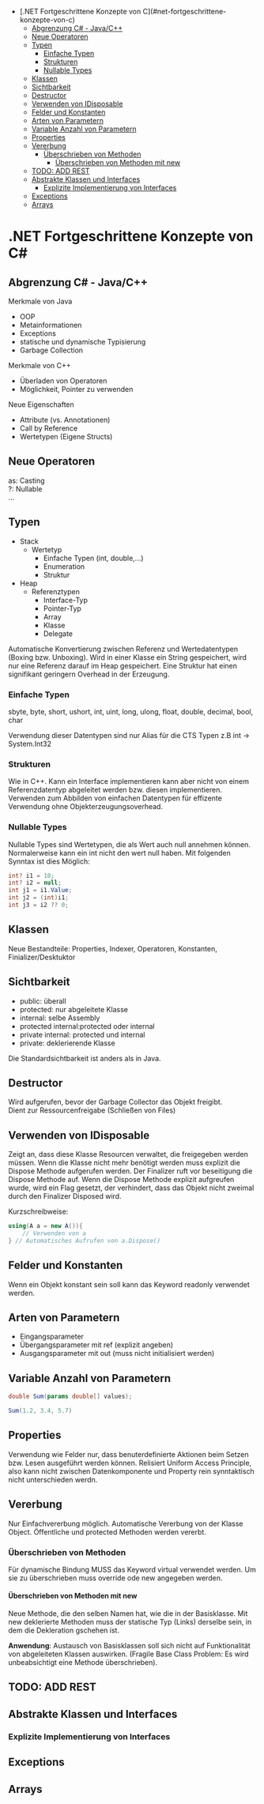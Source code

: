 - [.NET Fortgeschrittene Konzepte von C\](#net-fortgeschrittene-konzepte-von-c)
  - [Abgrenzung C# - Java/C++](#abgrenzung-c---javac)
  - [Neue Operatoren](#neue-operatoren)
  - [Typen](#typen)
    - [Einfache Typen](#einfache-typen)
    - [Strukturen](#strukturen)
    - [Nullable Types](#nullable-types)
  - [Klassen](#klassen)
  - [Sichtbarkeit](#sichtbarkeit)
  - [Destructor](#destructor)
  - [Verwenden von IDisposable](#verwenden-von-idisposable)
  - [Felder und Konstanten](#felder-und-konstanten)
  - [Arten von Parametern](#arten-von-parametern)
  - [Variable Anzahl von Parametern](#variable-anzahl-von-parametern)
  - [Properties](#properties)
  - [Vererbung](#vererbung)
    - [Überschrieben von Methoden](#%C3%BCberschrieben-von-methoden)
      - [Überschrieben von Methoden mit new](#%C3%BCberschrieben-von-methoden-mit-new)
  - [TODO: ADD REST](#todo-add-rest)
  - [Abstrakte Klassen und Interfaces](#abstrakte-klassen-und-interfaces)
    - [Explizite Implementierung von Interfaces](#explizite-implementierung-von-interfaces)
  - [Exceptions](#exceptions)
  - [Arrays](#arrays)

# .NET Fortgeschrittene Konzepte von C\#

## Abgrenzung C# - Java/C++

Merkmale von Java

* OOP
* Metainformationen
* Exceptions
* statische und dynamische Typisierung
* Garbage Collection

Merkmale von C++

* Überladen von Operatoren
* Möglichkeit, Pointer zu verwenden

Neue Eigenschaften

* Attribute (vs. Annotationen)
* Call by Reference
* Wertetypen (Eigene Structs)

## Neue Operatoren

as: Casting  
?: Nullable  
...

## Typen

* Stack
  * Wertetyp
    * Einfache Typen (int, double,...)
    * Enumeration
    * Struktur
* Heap
  * Referenztypen
    * Interface-Typ
    * Pointer-Typ
    * Array
    * Klasse
    * Delegate

Automatische Konvertierung zwischen Referenz und Wertedatentypen (Boxing bzw. Unboxing). Wird in einer Klasse ein String gespeichert, wird nur eine Referenz darauf im Heap gespeichert. Eine Struktur hat einen signifikant geringern Overhead in der Erzeugung.

### Einfache Typen

sbyte, byte, short, ushort, int, uint, long, ulong, float, double, decimal, bool, char

Verwendung dieser Datentypen sind nur Alias für die CTS Typen z.B int -> System.Int32

### Strukturen

Wie in C++. Kann ein Interface implementieren kann aber nicht von einem Referenzdatentyp abgeleitet werden bzw. diesen implementieren. Verwenden zum Abbilden von einfachen Datentypen für effizente Verwendung ohne Objekterzeugungsoverhead.

### Nullable Types

Nullable Types sind Wertetypen, die als Wert auch null annehmen können.
Normalerweise kann ein int nicht den wert null haben. Mit folgenden Synntax ist dies Möglich:

```csharp
int? i1 = 10;
int? i2 = null;
int j1 = i1.Value;
int j2 = (int)i1;
int j3 = i2 ?? 0;
```

## Klassen

Neue Bestandteile: Properties, Indexer, Operatoren, Konstanten, Finializer/Desktuktor

## Sichtbarkeit

* public: überall
* protected: nur abgeleitete Klasse
* internal: selbe Assembly
* protected internal:protected oder internal
* private internal: protected und internal
* private: deklerierende Klasse

Die Standardsichtbarkeit ist anders als in Java.

## Destructor

Wird aufgerufen, bevor der Garbage Collector das Objekt freigibt.  
Dient zur Ressourcenfreigabe (Schließen von Files)

## Verwenden von IDisposable

Zeigt an, dass diese Klasse Resourcen verwaltet, die freigegeben werden müssen. Wenn die Klasse nicht mehr benötigt werden muss explizit die Dispose Methode aufgerufen werden. Der Finalizer ruft vor beseitigung die Dispose Methode auf. Wenn die Dispose Methode explizit aufgreufen wurde, wird ein Flag gesetzt, der verhindert, dass das Objekt nicht zweimal durch den Finalizer Disposed wird.

Kurzschreibweise:

```csharp
using(A a = new A()){
    // Verwenden von a
} // Automatisches Aufrufen von a.Dispose()
```

## Felder und Konstanten

Wenn ein Objekt konstant sein soll kann das Keyword readonly verwendet werden.

## Arten von Parametern

* Eingangsparameter
* Übergangsparameter mit ref (explizit angeben)
* Ausgangsparameter mit out (muss nicht initialisiert werden)

## Variable Anzahl von Parametern

```csharp
double Sum(params double[] values);

Sum(1.2, 3.4, 5.7)

```

## Properties

Verwendung wie Felder nur, dass benuterdefinierte Aktionen beim Setzen bzw. Lesen ausgeführt werden können. Relisiert Uniform Access Principle, also kann nicht zwischen Datenkomponente und Property rein synntaktisch nicht unterschieden werdn.

## Vererbung

Nur Einfachvererbung möglich. Automatische Vererbung von der Klasse Object. Öffentliche und protected Methoden werden vererbt.

### Überschrieben von Methoden

Für dynamische Bindung MUSS das Keyword virtual verwendet werden. Um sie zu überschrieben muss override ode new angegeben werden.

#### Überschrieben von Methoden mit new

Neue Methode, die den selben Namen hat, wie die in der Basisklasse.
Mit new deklerierte Methoden muss der statische Typ (Links) derselbe sein, in dem die Dekleration gschehen ist.

**Anwendung**: Austausch von Basisklassen soll sich nicht auf Funktionalität von abgeleiteten Klassen auswirken. (Fragile Base Class Problem: Es wird unbeabsichtigt eine Methode überschrieben).

## TODO: ADD REST

## Abstrakte Klassen und Interfaces

### Explizite Implementierung von Interfaces

## Exceptions

## Arrays
